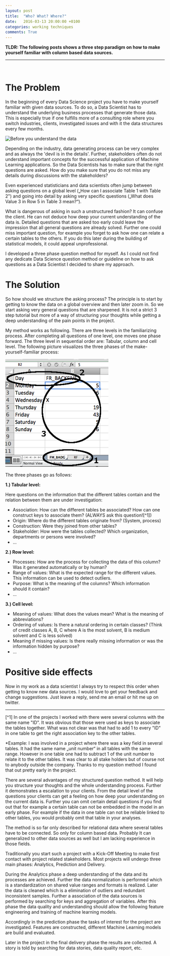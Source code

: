 ```yaml
---
layout: post
title:  "Who? What? Where?"
date:   2016-03-13 20:00:00 +0100
categories: working techniques
comments: True
---
```


__TLDR: The following posts shows a three step paradigm on how to make yourself familiar with column based data sources.__

---
<br>

# The Problem

In the beginning of every Data Science project you have to make yourself familiar with given data sources. To do so, a Data Scientist has to understand the underlying business processes that generate those data. This is especially true if one fulfills more of a consulting role where you switch industries, clients, investigated issues and with it the data structures every few months.


![Before you understand the data](https://media.giphy.com/media/ohdY5OaQmUmVW/giphy.gif)

Depending on the industry, data generating process can be very complex and as always the 'devil is in the details'. Further, stakeholders often do not understand important concepts for the successful application of Machine Learning applications. So the Data Scientists has to make sure that the right questions are asked. How do you make sure that you do not miss any details during discussions with the stakeholders?

Even experienced statisticians and data scientists often jump between asking questions on a global level („How can I associate Table 1 with Table 2") and going into detail by asking very specific questions („What does Value 3 in Row 5 in Table 3 mean?“).

What is dangerous of asking in such a unstructured fashion? It can confuse the client. He can not deduce how deep your current understanding of the data is. Detailed questions that are asked too early could leave the impression that all general questions are already solved. Further one could miss important question, for example you forget to ask how one can relate a certain tables to the others. If you do this later during the building of statistical models, it could appeal unprofessional.

I developed a three phase question method for myself.
As I could not find any dedicate Data Science question method or guideline on how to ask questions as a Data Scientist I decided to share my approach.

# The Solution

So how should we structure the asking process? The principle is to start by getting to know the data on a global overview and then later zoom in. So we start asking very general questions that are sharpened. It is not a strict 3 step tutorial but more of a way of structuring your thoughts while getting a deep understanding of the pain points in the project.

My method works as following. There are three levels in the familiarizing process. After completing all questions of one level, one moves one phase forward. The three level in sequential order are: Tabular, column and cell level. The following picture visualizes the three phases of the make-yourself-familiar process:

![The three levels: Tabular, column and cell](/images/www_overview_level_questions.png)

The three phases go as follows:

__1.) Tabular level:__

Here questions on the information that the different tables contain and the relation between them are under investigation:

*   Association: How can the different tables be associated? How can one construct keys to associate them? (ALWAYS ask this question![^1])
*   Origin: Where do the different tables originate from? (System, process)
*   Construction: Were they joined from other tables?
*   Stakeholder: How were the tables collected? Which organization, departments or persons were involved?
*   ...

__2.) Row level:__

*   Processes: How are the process for collecting the data of this column? Was it generated automatically or by human?
*   Range of values: What is the expected range for the different values. This information can be used to detect outliers.
*   Purpose: What is the meaning of the columns? Which information should it contain?
*   ...

__3.) Cell level:__

*   Meaning of values: What does the values mean? What is the meaning of abbreviations? 
*   Ordering of values: Is there a natural ordering in certain classes? (Think of credit classes A, B, C where A is the most solvent, B is medium solvent and C is less solved)
*   Meaning if missing values: Is there really missing information or was the information hidden by purpose?
*   ...




# Positive side effects

Now in my work as a data scientist I always try to respect this order when getting to know new data sources.
I would love to get your feedback and change suggestions. Just leave a reply, send me an email or hit me up on twitter.

----- 
[^1] In one of the projects I worked with there were several columns with the same name "ID". It was obvious that those were used as keys to associate the tables together. What was not clear was that had to add 1 to every "ID" in one table to get the right association key to the other tables.


*Example: I was involved in a project where there was a key field in several tables. It had the same name „unit number“ in all tables with the same range. However in one table one had to subtract 1 of the unit number to relate it to the other tables. It was clear to all stake holders but of course not to anybody outside the company. Thanks to my question method I found that out pretty early in the project.




There are several advantages of my structured question method. It will help you structure your thoughts and the whole understanding process. Further it demonstrates a escalation to your clients. From the detail level of the questions your clients can get a feeling on how deep your understanding on the current data is. Further you can omit certain detail questions if you find out that for example a certain table can not be embedded in the model in an early phase. For example if the data in one table can not be reliable linked to other tables, you would probably omit that table in your analyses.

The method is so far only described for relational data where several tables have to be connected. So only for column based data. Probably It can generalized to other data sources as well but I am lacking experience in those fields.

Traditionally you start such a project with a Kick-Off Meeting to make first contact with project related stakeholders. Most projects will undergo three main phases: Analytics, Prediction and Delivery.


During the Analytics phase a deep understanding of the data and its processes are achieved. Further the data normalization is performed which is a standardization on shared value ranges and formats is realized. Later the data is cleaned which is a elimination of outliers and redundant inconsistent samples. 
Further a association of the data sources is performed by searching for keys and aggregation of variables. 
After this phase the data quality and understanding should allow the following feature engineering and training of machine learning models.

Accordingly in the prediction phase the tasks of interest for the project are investigated. Features are constructed, different Machine Learning models are build and evaluated.

Later in the project in the final delivery phase the results are collected. A story is told by searching for data stories, data quality report, etc.



